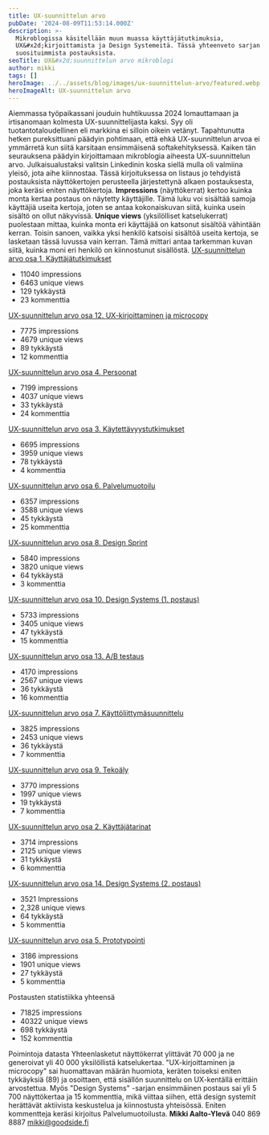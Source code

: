 ```yaml
---
title: UX-suunnittelun arvo
pubDate: '2024-08-09T11:53:14.000Z'
description: >-
  Mikroblogissa käsitellään muun muassa käyttäjätutkimuksia,
  UX&#x2d;kirjoittamista ja Design Systemeitä. Tässä yhteenveto sarjan
  suosituimmista postauksista.
seoTitle: UX&#x2d;suunnittelun arvo mikroblogi
author: mikki
tags: []
heroImage: ../../assets/blog/images/ux-suunnittelun-arvo/featured.webp
heroImageAlt: UX-suunnittelun arvo
---
```


Aiemmassa työpaikassani jouduin huhtikuussa 2024 lomauttamaan ja irtisanomaan kolmesta UX-suunnittelijasta kaksi. Syy oli tuotantotaloudellinen eli markkina ei silloin oikein vetänyt. Tapahtunutta hetken pureksittuani päädyin pohtimaan, että ehkä UX-suunnittelun arvoa ei ymmärretä kun siitä karsitaan ensimmäisenä softakehityksessä. Kaiken tän seurauksena päädyin kirjoittamaan mikroblogia aiheesta UX-suunnittelun arvo. Julkaisualustaksi valitsin Linkedinin koska siellä mulla oli valmiina yleisö, jota aihe kiinnostaa. Tässä kirjoituksessa on listaus jo tehdyistä postauksista näyttökertojen perusteella järjestettynä alkaen postauksesta, joka keräsi eniten näyttökertoja. **Impressions** (näyttökerrat) kertoo kuinka monta kertaa postaus on näytetty käyttäjille. Tämä luku voi sisältää samoja käyttäjiä useita kertoja, joten se antaa kokonaiskuvan siitä, kuinka usein sisältö on ollut näkyvissä. **Unique views** (yksilölliset katselukerrat) puolestaan mittaa, kuinka monta eri käyttäjää on katsonut sisältöä vähintään kerran. Toisin sanoen, vaikka yksi henkilö katsoisi sisältöä useita kertoja, se lasketaan tässä luvussa vain kerran. Tämä mittari antaa tarkemman kuvan siitä, kuinka moni eri henkilö on kiinnostunut sisällöstä. [UX-suunnittelun arvo osa 1. Käyttäjätutkimukset](https://www.linkedin.com/posts/mikkiaaltoyleva_p%C3%A4%C3%A4tin-ett%C3%A4-seuraavan-kolmenkymmenen-p%C3%A4iv%C3%A4n-activity-7193515532828979203-nyOe?utm_source=share&utm_medium=member_desktop)

-   11040 impressions
-   6463 unique views
-   129 tykkäystä
-   23 kommenttia

[UX-suunnittelun arvo osa 12. UX-kirjoittaminen ja microcopy](https://www.linkedin.com/posts/mikkiaaltoyleva_ux-suunnittelun-arvo-osa-12-ux-kirjoittaminen-activity-7218562318652043264-V3-S?utm_source=share&utm_medium=member_desktop)

-   7775 impressions
-   4679 unique views
-   89 tykkäystä
-   12 kommenttia

[UX-suunnittelun arvo osa 4. Persoonat](https://www.linkedin.com/posts/mikkiaaltoyleva_ux-suunnittelun-arvo-osa-4-persoonat-kuinka-activity-7194668864452849665-9XHQ?utm_source=share&utm_medium=member_desktop)

-   7199 impressions
-   4037 unique views
-   33 tykkäystä
-   24 kommenttia

[UX-suunnittelun arvo osa 3. Käytettävyystutkimukset](https://www.linkedin.com/posts/mikkiaaltoyleva_ux-suunnittelun-arvo-osa-3-k%C3%A4ytett%C3%A4vyystutkimukset-activity-7194335476374290432-KYjk?utm_source=share&utm_medium=member_desktop)

-   6695 impressions
-   3959 unique views
-   78 tykkäystä
-   4 kommenttia

[UX-suunnittelun arvo osa 6. Palvelumuotoilu](https://www.linkedin.com/posts/mikkiaaltoyleva_ux-suunnittelun-arvo-osa-6-palvelumuotoilu-activity-7196387275004379138-bMVt?utm_source=share&utm_medium=member_desktop)

-   6357 impressions
-   3588 unique views
-   45 tykkäystä
-   25 kommenttia

[UX-suunnittelun arvo osa 8. Design Sprint](https://www.linkedin.com/posts/mikkiaaltoyleva_ux-suunnittelun-arvo-osa-8-design-sprint-activity-7198214046754463744-JQdy?utm_source=share&utm_medium=member_desktop)

-   5840 impressions
-   3820 unique views
-   64 tykkäystä
-   3 kommenttia

[UX-suunnittelun arvo osa 10. Design Systems (1. postaus)](https://www.linkedin.com/posts/mikkiaaltoyleva_ux-designsystem-goodside-activity-7212336306616430592-ugdR?utm_source=share&utm_medium=member_desktop)

-   5733 impressions
-   3405 unique views
-   47 tykkäystä
-   15 kommenttia

[UX-suunnittelun arvo osa 13. A/B testaus](https://www.linkedin.com/posts/mikkiaaltoyleva_ux-suunnittelun-arvo-osa-13-ab-testaus-activity-7219969761890230273-56ar?utm_source=share&utm_medium=member_desktop)

-   4170 impressions
-   2567 unique views
-   36 tykkäystä
-   16 kommenttia

[UX-suunnittelun arvo osa 7. Käyttöliittymäsuunnittelu](https://www.linkedin.com/posts/mikkiaaltoyleva_ux-suunnittelun-arvo-osa-7-k%C3%A4ytt%C3%B6liittym%C3%A4suunnittelu-activity-7197109694639828992-NMHP?utm_source=share&utm_medium=member_desktop)

-   3825 impressions
-   2453 unique views
-   36 tykkäystä
-   7 kommenttia

[UX-suunnittelun arvo osa 9. Tekoäly](https://www.linkedin.com/posts/mikkiaaltoyleva_ux-suunnittelun-arvo-osa-9-teko%C3%A4ly-juuri-activity-7198582494357549057-mQFE?utm_source=share&utm_medium=member_desktop)

-   3770 impressions
-   1997 unique views
-   19 tykkäystä
-   7 kommenttia

[UX-suunnittelun arvo osa 2. Käyttäjätarinat](https://www.linkedin.com/posts/mikkiaaltoyleva_ux-suunnittelun-arvo-osa-2-k%C3%A4ytt%C3%A4j%C3%A4tarinat-activity-7193865338717880321-rIve?utm_source=share&utm_medium=member_desktop)

-   3714 impressions
-   2125 unique views
-   31 tykkäystä
-   6 kommenttia

[UX-suunnittelun arvo osa 14. Design Systems (2. postaus)](https://www.linkedin.com/posts/mikkiaaltoyleva_ux-suunnittelun-arvo-osa-14-design-systems-activity-7227222408640778240-n4Jr?utm_source=share&utm_medium=member_desktop)

-   3521 Impressions
-   2,328 unique views
-   64 tykkäystä
-   5 kommenttia

[UX-suunnittelun arvo osa 5. Prototypointi](https://www.linkedin.com/posts/mikkiaaltoyleva_ux-suunnittelun-arvo-osa-5-prototypointi-activity-7195670961692536832-QSQu?utm_source=share&utm_medium=member_desktop)

-   3186 impressions
-   1901 unique views
-   27 tykkäystä
-   5 kommenttia

Postausten statistiikka yhteensä

-   71825 impressions
-   40322 unique views
-   698 tykkäystä
-   152 kommenttia

Poimintoja datasta Yhteenlasketut näyttökerrat ylittävät 70 000 ja ne generoivat yli 40 000 yksilöllistä katselukertaa. "UX-kirjoittaminen ja microcopy" sai huomattavan määrän huomiota, keräten toiseksi eniten tykkäyksiä (89) ja osoittaen, että sisällön suunnittelu on UX-kentällä erittäin arvostettua. Myös "Design Systems" -sarjan ensimmäinen postaus sai yli 5 700 näyttökertaa ja 15 kommenttia, mikä viittaa siihen, että design systemit herättävät aktiivista keskustelua ja kiinnostusta yhteisössä. Eniten kommentteja keräsi kirjoitus Palvelumuotoilusta. **Mikki Aalto-Ylevä** 040 869 8887 mikki@goodside.fi